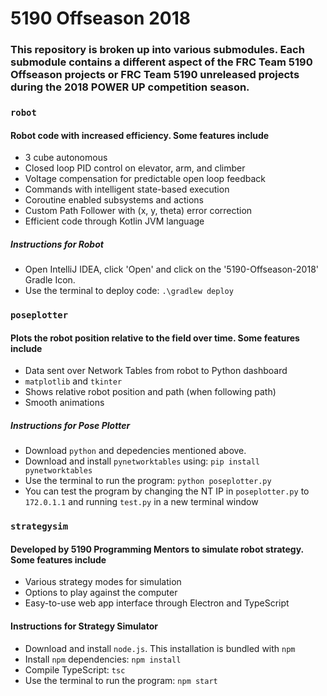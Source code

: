 # 5190 Offseason 2018

### This repository is broken up into various submodules. Each submodule contains a different aspect of the FRC Team 5190 Offseason projects or FRC Team 5190 unreleased projects during the 2018 POWER UP competition season.

### ```robot```

#### Robot code with increased efficiency. Some features include

* 3 cube autonomous
* Closed loop PID control on elevator, arm, and climber
* Voltage compensation for predictable open loop feedback
* Commands with intelligent state-based execution
* Coroutine enabled subsystems and actions
* Custom Path Follower with (x, y, theta) error correction
* Efficient code through Kotlin JVM language

##### Instructions for Robot

* Open IntelliJ IDEA, click 'Open' and click on the '5190-Offseason-2018' Gradle Icon.
* Use the terminal to deploy code: ```.\gradlew deploy```

### ```poseplotter```

#### Plots the robot position relative to the field over time. Some features include

* Data sent over Network Tables from robot to Python dashboard
* ```matplotlib``` and ```tkinter```
* Shows relative robot position and path (when following path)
* Smooth animations

##### Instructions for Pose Plotter

* Download ```python``` and depedencies mentioned above.
* Download and install ```pynetworktables``` using: ```pip install pynetworktables```
* Use the terminal to run the program: ```python poseplotter.py```
* You can test the program by changing the NT IP in ```poseplotter.py``` to ```172.0.1.1``` and running ```test.py``` in a new terminal window

### ```strategysim```

#### Developed by 5190 Programming Mentors to simulate robot strategy. Some features include

* Various strategy modes for simulation
* Options to play against the computer
* Easy-to-use web app interface through Electron and TypeScript

#### Instructions for Strategy Simulator

* Download and install ```node.js```. This installation is bundled with ```npm```
* Install ```npm``` dependencies: ```npm install```
* Compile TypeScript: ```tsc```
* Use the terminal to run the program: ```npm start```
